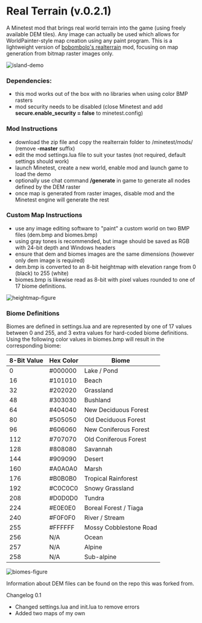 # Real Terrain (v.0.2.1)
A Minetest mod that brings real world terrain into the game (using freely available DEM tiles). Any image can actually be used which allows for WorldPainter-style map creation using any paint program. This is a lightweight version of [bobombolo's realterrain](https://github.com/bobombolo/realterrain) mod, focusing on map generation from bitmap raster images only. 

![island-demo](https://user-images.githubusercontent.com/7158003/99186052-9b54e600-2788-11eb-8a8d-07e635942855.jpg)

### Dependencies:
- this mod works out of the box with no libraries when using color BMP rasters
- mod security needs to be disabled (close Minetest and add **secure.enable_security = false** to minetest.config)

### Mod Instructions
- download the zip file and copy the realterrain folder to /minetest/mods/ (remove **-master** suffix)
- edit the mod settings.lua file to suit your tastes (not required, default settings should work)
- launch Minetest, create a new world, enable mod and launch game to load the demo
- optionally use chat command **/generate** in game to generate all nodes defined by the DEM raster
- once map is generated from raster images, disable mod and the Minetest engine will generate the rest

### Custom Map Instructions
- use any image editing software to "paint" a custom world on two BMP files (dem.bmp and biomes.bmp)
- using gray tones is recommended, but image should be saved as RGB with 24-bit depth and Windows headers
- ensure that dem and biomes images are the same dimensions (however only dem image is required)
- dem.bmp is converted to an 8-bit heightmap with elevation range from 0 (black) to 255 (white)
- biomes.bmp is likewise read as 8-bit with pixel values rounded to one of 17 biome definitions.

![heightmap-figure](https://user-images.githubusercontent.com/7158003/95472234-5b465a80-09b5-11eb-8bbe-d0ea1f79dc14.png)
 
### Biome Definitions

Biomes are defined in settings.lua and are represented by one of 17 values between 0 and 255, and 3 extra values for hard-coded biome definitions. Using the following color values in biomes.bmp will result in the corresponding biome:

8-Bit Value | Hex Color | Biome
| ------    | ------    | ------
| 0         | #000000   | Lake / Pond
| 16        | #101010   | Beach
| 32        | #202020   | Grassland
| 48        | #303030   | Bushland
| 64        | #404040   | New Deciduous Forest
| 80        | #505050   | Old Deciduous Forest
| 96        | #606060   | New Coniferous Forest
| 112       | #707070   | Old Coniferous Forest
| 128       | #808080   | Savannah
| 144       | #909090   | Desert
| 160       | #A0A0A0   | Marsh
| 176       | #B0B0B0   | Tropical Rainforest
| 192       | #C0C0C0   | Snowy Grassland
| 208       | #D0D0D0   | Tundra
| 224       | #E0E0E0   | Boreal Forest / Tiaga
| 240       | #F0F0F0   | River / Stream
| 255       | #FFFFFF   | Mossy Cobblestone Road
| 256       | N/A       | Ocean
| 257       | N/A       | Alpine
| 258       | N/A       | Sub-alpine

![biomes-figure](https://user-images.githubusercontent.com/7158003/98916253-e612fb80-2505-11eb-985a-0ae59e677134.jpg)

Information about DEM files can be found on the repo this was forked from.

Changelog
0.1
- Changed settings.lua and init.lua to remove errors
- Added two maps of my own
